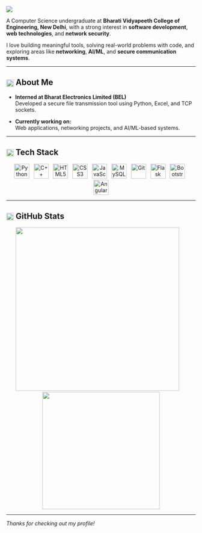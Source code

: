 <img src="https://capsule-render.vercel.app/api?type=waving&color=0E74E1&height=200&section=header&text=Rohit%20Bhagat&fontSize=40&fontAlignY=35&desc=CS%20Undergrad%20|%20Software%20Engineer&descAlignY=55&animation=twinkling" />

A Computer Science undergraduate at **Bharati Vidyapeeth College of Engineering, New Delhi**, with a strong interest in **software development**, **web technologies**, and **network security**.

I love building meaningful tools, solving real-world problems with code, and exploring areas like **networking**, **AI/ML**, and **secure communication systems**.

---

## <img src="https://img.icons8.com/ios/50/666666/user--v1.png" width="20" style="vertical-align: middle;" /> About Me

- **Interned at Bharat Electronics Limited (BEL)**  
  Developed a secure file transmission tool using Python, Excel, and TCP sockets.

- **Currently working on:**  
  Web applications, networking projects, and AI/ML-based systems.

---


## <img src="https://img.icons8.com/ios/50/666666/source-code.png" width="20" style="vertical-align: middle;" /> Tech Stack

<p align="center"> <img src="https://cdn.jsdelivr.net/gh/devicons/devicon/icons/python/python-original.svg" width="40" height="40" alt="Python" /> &nbsp; <img src="https://cdn.jsdelivr.net/gh/devicons/devicon/icons/cplusplus/cplusplus-original.svg" width="40" height="40" alt="C++" /> &nbsp; <img src="https://cdn.jsdelivr.net/gh/devicons/devicon/icons/html5/html5-original.svg" width="40" height="40" alt="HTML5" /> &nbsp; <img src="https://cdn.jsdelivr.net/gh/devicons/devicon/icons/css3/css3-original.svg" width="40" height="40" alt="CSS3" /> &nbsp; <img src="https://cdn.jsdelivr.net/gh/devicons/devicon/icons/javascript/javascript-original.svg" width="40" height="40" alt="JavaScript" /> &nbsp; <img src="https://cdn.jsdelivr.net/gh/devicons/devicon/icons/mysql/mysql-original.svg" width="40" height="40" alt="MySQL" /> &nbsp; <img src="https://cdn.jsdelivr.net/gh/devicons/devicon/icons/git/git-original.svg" width="40" height="40" alt="Git" /> &nbsp; <img src="https://cdn.jsdelivr.net/gh/devicons/devicon/icons/flask/flask-original.svg" width="40" height="40" alt="Flask" /> &nbsp; <img src="https://cdn.jsdelivr.net/gh/devicons/devicon/icons/bootstrap/bootstrap-original.svg" width="40" height="40" alt="Bootstrap" /> &nbsp; <img src="https://cdn.jsdelivr.net/gh/devicons/devicon/icons/angularjs/angularjs-original.svg" width="40" height="40" alt="Angular" /> </p>

---


## <img src="https://img.icons8.com/ios/50/666666/combo-chart.png" width="20" style="vertical-align: middle;" /> GitHub Stats

<div align="center">
  <img src="https://github-readme-streak-stats.herokuapp.com?user=irohit02&theme=tokyonight&hide_border=true&date_format=M%20j%5B%2C%20Y%5D" width="435" />
  &nbsp;&nbsp&nbsp;&nbsp;
  <img src="https://github-readme-stats.vercel.app/api/top-langs/?username=irohit02&layout=compact&theme=tokyonight&hide_border=true" width="311.5" />
</div>

---

*Thanks for checking out my profile!*
